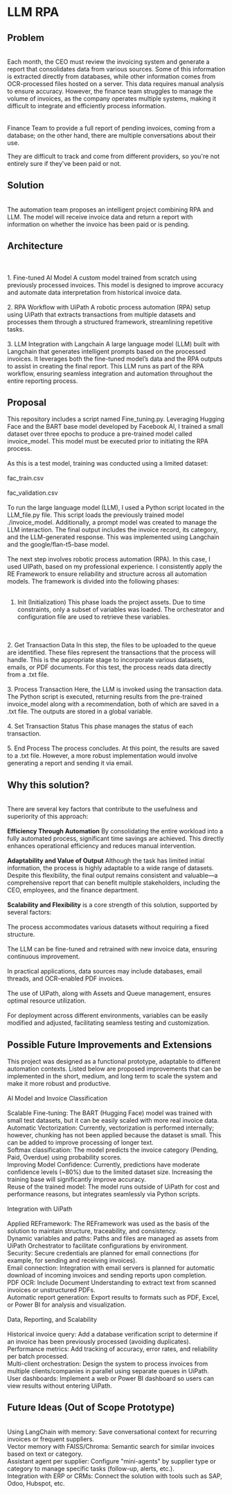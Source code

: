 # LLM RPA
## Problem
<br>
Each month, the CEO must review the invoicing system and generate a report that consolidates data from various sources. Some of this information is extracted directly from databases, while other information comes from OCR-processed files hosted on a server. This data requires manual analysis to ensure accuracy. However, the finance team struggles to manage the volume of invoices, as the company operates multiple systems, making it difficult to integrate and efficiently process information. <br>
<br>
<br>
Finance Team to provide a full report of pending invoices, coming from a database; on the other hand, there are multiple conversations about their use.
<br>

They are difficult to track and come from different providers, so you're not entirely sure if they've been paid or not.

## Solution
<br>
The automation team proposes an intelligent project combining RPA and LLM. The model will receive invoice data and return a report with information on whether the invoice has been paid or is pending.
<br>

## Architecture
<br>
<br>
1. Fine-tuned AI Model A custom model trained from scratch using previously processed invoices. This model is designed to improve accuracy and automate data interpretation from historical invoice data.
<br>
<br>
2. RPA Workflow with UiPath A robotic process automation (RPA) setup using UiPath that extracts transactions from multiple datasets and processes them through a structured framework, streamlining repetitive tasks.
<br>
<br>
3. LLM Integration with Langchain A large language model (LLM) built with Langchain that generates intelligent prompts based on the processed invoices. It leverages both the fine-tuned model’s data and the RPA outputs to assist in creating the final report. This LLM runs as part of the RPA workflow, ensuring seamless integration and automation throughout the entire reporting process.

## Proposal

This repository includes a script named Fine_tuning.py. Leveraging Hugging Face and the BART base model developed by Facebook AI, I trained a small dataset over three epochs to produce a pre-trained model called invoice_model. This model must be executed prior to initiating the RPA process.
<br>
<br>
As this is a test model, training was conducted using a limited dataset:
<br>
<br>
fac_train.csv
<br>
<br>
fac_validation.csv
<br>
<br>
To run the large language model (LLM), I used a Python script located in the LLM_file.py file. This script loads the previously trained model ./invoice_model. Additionally, a prompt model was created to manage the LLM interaction. The final output includes the invoice record, its category, and the LLM-generated response. This was implemented using Langchain and the google/flan-t5-base model.
<br>
<br>
The next step involves robotic process automation (RPA). In this case, I used UIPath, based on my professional experience. I consistently apply the RE Framework to ensure reliability and structure across all automation models. The framework is divided into the following phases:
<br>
<br>
1. Init (Initialization) This phase loads the project assets. Due to time constraints, only a subset of variables was loaded. The orchestrator and configuration file are used to retrieve these variables.
<br>
<br>
2. Get Transaction Data In this step, the files to be uploaded to the queue are identified. These files represent the transactions that the process will handle. This is the appropriate stage to incorporate various datasets, emails, or PDF documents. For this test, the process reads data directly from a .txt file.
<br>
<br>
3. Process Transaction Here, the LLM is invoked using the transaction data. The Python script is executed, returning results from the pre-trained invoice_model along with a recommendation, both of which are saved in a .txt file. The outputs are stored in a global variable.
<br>
<br>
4. Set Transaction Status This phase manages the status of each transaction.
<br>
<br>
5. End Process The process concludes. At this point, the results are saved to a .txt file. However, a more robust implementation would involve generating a report and sending it via email.

## Why this solution?
<br>
There are several key factors that contribute to the usefulness and superiority of this approach:
<br>
<br>
<b>Efficiency Through Automation</b> By consolidating the entire workload into a fully automated process, significant time savings are achieved. This directly enhances operational efficiency and reduces manual intervention.
<br>
<br>
<b>Adaptability and Value of Output</b> Although the task has limited initial information, the process is highly adaptable to a wide range of datasets. Despite this flexibility, the final output remains consistent and valuable—a comprehensive report that can benefit multiple stakeholders, including the CEO, employees, and the finance department.
<br>
<br>
<b>Scalability and Flexibility</b>  is a core strength of this solution, supported by several factors:
<br>
<br>
The process accommodates various datasets without requiring a fixed structure.
<br>
<br>
The LLM can be fine-tuned and retrained with new invoice data, ensuring continuous improvement.
<br>
<br>
In practical applications, data sources may include databases, email threads, and OCR-enabled PDF invoices.
<br>
<br>
The use of UIPath, along with Assets and Queue management, ensures optimal resource utilization.
<br>
<br>
For deployment across different environments, variables can be easily modified and adjusted, facilitating seamless testing and customization.


## Possible Future Improvements and Extensions

This project was designed as a functional prototype, adaptable to different automation contexts. Listed below are proposed improvements that can be implemented in the short, medium, and long term to scale the system and make it more robust and productive.
<br>
<br>
AI Model and Invoice Classification
<br>
<br>
Scalable Fine-tuning: The BART (Hugging Face) model was trained with small test datasets, but it can be easily scaled with more real invoice data.
<br>
Automatic Vectorization: Currently, vectorization is performed internally; however, chunking has not been applied because the dataset is small. This can be added to improve processing of longer text.
<br>
Softmax classification: The model predicts the invoice category (Pending, Paid, Overdue) using probability scores.
<br>
Improving Model Confidence: Currently, predictions have moderate confidence levels (~80%) due to the limited dataset size. Increasing the training base will significantly improve accuracy.
<br>
Reuse of the trained model: The model runs outside of UiPath for cost and performance reasons, but integrates seamlessly via Python scripts.
<br>
<br>
Integration with UiPath
<br>
<br>
Applied REFramework: The REFramework was used as the basis of the solution to maintain structure, traceability, and consistency.
<br>
Dynamic variables and paths: Paths and files are managed as assets from UiPath Orchestrator to facilitate configurations by environment.
<br>
Security: Secure credentials are planned for email connections (for example, for sending and receiving invoices).
<br>
Email connection: Integration with email servers is planned for automatic download of incoming invoices and sending reports upon completion.
<br>
PDF OCR: Include Document Understanding to extract text from scanned invoices or unstructured PDFs.
<br>
Automatic report generation: Export results to formats such as PDF, Excel, or Power BI for analysis and visualization.
<br>
<br>
Data, Reporting, and Scalability
<br>
<br>
Historical invoice query: Add a database verification script to determine if an invoice has been previously processed (avoiding duplicates).
<br>
Performance metrics: Add tracking of accuracy, error rates, and reliability per batch processed.
<br>
Multi-client orchestration: Design the system to process invoices from multiple clients/companies in parallel using separate queues in UiPath.
<br>
User dashboards: Implement a web or Power BI dashboard so users can view results without entering UiPath.
<br>
## Future Ideas (Out of Scope Prototype)
<br>
Using LangChain with memory: Save conversational context for recurring invoices or frequent suppliers.
<br>
Vector memory with FAISS/Chroma: Semantic search for similar invoices based on text or category.
<br>
Assistant agent per supplier: Configure "mini-agents" by supplier type or category to manage specific tasks (follow-up, alerts, etc.).
<br>
Integration with ERP or CRMs: Connect the solution with tools such as SAP, Odoo, Hubspot, etc.
